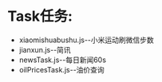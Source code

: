 # Task任务:

- xiaomishuabushu.js--小米运动刷微信步数  
- jianxun.js--简讯  
- newsTask.js--每日新闻60s
- oilPricesTask.js--油价查询  


